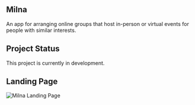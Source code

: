 ## Milna

An app for arranging online groups that host in-person or virtual events for people with similar interests.

## Project Status
This project is currently in development. 

## Landing Page
![Milna Landing Page](MilnaLandingPage.gif)
